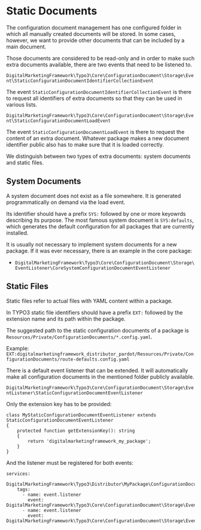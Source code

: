 # Static Documents

The configuration document management has one configured folder in which all manually created documents will be stored. In some cases, however, we want to provide other documents that can be included by a main document.

Those documents are considered to be read-only and in order to make such extra documents available, there are two events that need to be listened to.

`DigitalMarketingFramework\Typo3\Core\ConfigurationDocument\Storage\Event\StaticConfigurationDocumentIdentifierCollectionEvent`

The event `StaticConfigurationDocumentIdentifierCollectionEvent` is there to request all identifiers of extra documents so that they can be used in various lists.

`DigitalMarketingFramework\Typo3\Core\ConfigurationDocument\Storage\Event\StaticConfigurationDocumentLoadEvent`

The event `StaticConfigurationDocumentLoadEvent` is there to request the content of an extra document. Whatever package makes a new document identifier public also has to make sure that it is loaded correctly.

We distinguish between two types of extra documents: system documents and static files.

## System Documents

A system document does not exist as a file somewhere. It is generated programmatically on demand via the load event.

Its identifier should have a prefix `SYS:` followed by one or more keyowrds describing its purpose. The most famous system document is `SYS:defaults`, which generates the default configuration for all packages that are currently installed.

It is usually not necessary to implement system documents for a new package. If it was ever necessary, there is an example in the core package:

* `DigitalMarketingFramework\Typo3\Core\ConfigurationDocument\Storage\EventListener\CoreSystemConfigurationDocumentEventListener`

## Static Files

Static files refer to actual files with YAML content within a package.

In TYPO3 static file identifiers should have a prefix `EXT:` followed by the extension name and its path within the package.

The suggested path to the static configuration documents of a package is `Resources/Private/ConfigurationDocuments/*.config.yaml`.

Example: `EXT:digitalmarketingframework_distributor_pardot/Resources/Private/ConfigurationDocuments/route-defaults.config.yaml`

There is a default event listener that can be extended. It will automatically make all configuration documents in the mentioned folder publicly available.

`DigitalMarketingFramework\Typo3\Core\ConfigurationDocument\Storage\EventListener\StaticConfigurationDocumentEventListener`

Only the extension key has to be provided:

```
class MyStaticConfigurationDocumentEventListener extends StaticConfigurationDocumentEventListener
{
    protected function getExtensionKey(): string
    {
        return 'digitalmarketingframework_my_package';
    }
}
```

And the listener must be registered for both events:

```
services:
  DigitalMarketingFramework\Typo3\Distributor\MyPackage\ConfigurationDocument\Storage\EventListener\MyStaticConfigurationDocumentEventListener:
    tags:
      - name: event.listener
        event: DigitalMarketingFramework\Typo3\Core\ConfigurationDocument\Storage\Event\StaticConfigurationDocumentIdentifierCollectionEvent
      - name: event.listener
        event: DigitalMarketingFramework\Typo3\Core\ConfigurationDocument\Storage\Event\StaticConfigurationDocumentLoadEvent
```
